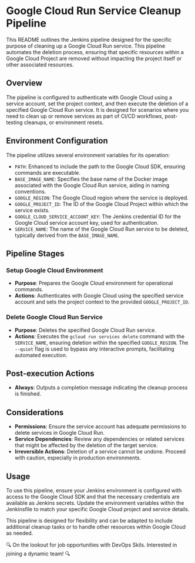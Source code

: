 # Google Cloud Run Service Cleanup Pipeline

This README outlines the Jenkins pipeline designed for the specific purpose of cleaning up a Google Cloud Run service. This pipeline automates the deletion process, ensuring that specific resources within a Google Cloud Project are removed without impacting the project itself or other associated resources.

## Overview

The pipeline is configured to authenticate with Google Cloud using a service account, set the project context, and then execute the deletion of a specified Google Cloud Run service. It is designed for scenarios where you need to clean up or remove services as part of CI/CD workflows, post-testing cleanups, or environment resets.

## Environment Configuration

The pipeline utilizes several environment variables for its operation:

- `PATH`: Enhanced to include the path to the Google Cloud SDK, ensuring commands are executable.
- `BASE_IMAGE_NAME`: Specifies the base name of the Docker image associated with the Google Cloud Run service, aiding in naming conventions.
- `GOOGLE_REGION`: The Google Cloud region where the service is deployed.
- `GOOGLE_PROJECT_ID`: The ID of the Google Cloud Project within which the service exists.
- `GOOGLE_CLOUD_SERVICE_ACCOUNT_KEY`: The Jenkins credential ID for the Google Cloud service account key, used for authentication.
- `SERVICE_NAME`: The name of the Google Cloud Run service to be deleted, typically derived from the `BASE_IMAGE_NAME`.

## Pipeline Stages

### Setup Google Cloud Environment

- **Purpose**: Prepares the Google Cloud environment for operational commands.
- **Actions**: Authenticates with Google Cloud using the specified service account and sets the project context to the provided `GOOGLE_PROJECT_ID`.

### Delete Google Cloud Run Service

- **Purpose**: Deletes the specified Google Cloud Run service.
- **Actions**: Executes the `gcloud run services delete` command with the `SERVICE_NAME`, ensuring deletion within the specified `GOOGLE_REGION`. The `--quiet` flag is used to bypass any interactive prompts, facilitating automated execution.

## Post-execution Actions

- **Always**: Outputs a completion message indicating the cleanup process is finished.

## Considerations

- **Permissions**: Ensure the service account has adequate permissions to delete services in Google Cloud Run.
- **Service Dependencies**: Review any dependencies or related services that might be affected by the deletion of the target service.
- **Irreversible Actions**: Deletion of a service cannot be undone. Proceed with caution, especially in production environments.

## Usage

To use this pipeline, ensure your Jenkins environment is configured with access to the Google Cloud SDK and that the necessary credentials are available as Jenkins secrets. Update the environment variables within the Jenkinsfile to match your specific Google Cloud project and service details.

This pipeline is designed for flexibility and can be adapted to include additional cleanup tasks or to handle other resources within Google Cloud as needed.


🔍 On the lookout for job opportunities with DevOps Skils. Interested in joining a dynamic team! 🔍